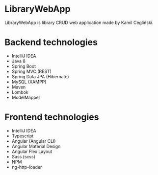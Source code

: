 # LibraryWebApp
LibraryWebApp is library CRUD web application made by Kamil Cegliński.

# Backend technologies
- IntelliJ IDEA
- Java 8
- Spring Boot
- Spring MVC (REST)
- Spring Data JPA (Hibernate)
- MySQL (XAMPP)
- Maven
- Lombok
- ModelMapper

# Frontend technologies
- IntelliJ IDEA
- Typescript
- Angular (Angular CLI)
- Angular Material Design
- Angular Flex Layout
- Sass (scss)
- NPM
- ng-http-loader
